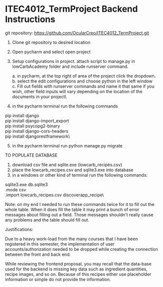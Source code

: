 # ITEC4012_TermProject Backend Instructions

git repository: https://github.com/OcularCreo/ITEC4012_TermProject.git

1. Clone git repository to desired location
2. Open pycharm and select open project
3. Setup configurations in project. attach script to manage.py in lowCarbAcademy folder and include runserver command.


    a. in pycharm, at the top right of area of the project click the dropdown.\
    b. select the edit configurations and choose python in the left window\
    c. Fill out fields with runserver commands and name it that same if you wish, other field inputs will vary 
     depending on the location of the documents in your project\


4. in the pycharm terminal run the following commands

pip install django\
pip install django-import_export\
pip install psycopg2-binary\
pip install django-cors-headers\
pip install djangorestframework\

5. in the pycharm terminal run python manage.py migrate

TO POPULATE DATABASE 
1. download csv file and sqlite.exe (lowcarb_recipes.csv)
2. place the lowcarb_recipes.csv and sqlite3.exe into database
3. in a windows or other kind of terminal run the following commands:

sqlite3.exe db.sqlite3\
.mode csv\
.import lowcarb_recipes.csv discoverapp_recipe\

Note: on my end I needed to run these commands twice for it to fill out the whole table. 
When it does fill the table it may print a bunch of error messages about filling out a
field. Those messages shouldn't really cause any problems and the table should fill out.


Justifications: 

Due to a heavy work-load from the many courses that I have been registered in this semester, the implementation of
user accounts/authorization needed to be dropped while creating the connection between the front and back end.

While reviewing the frontend proposal, you may recall that the data-base used for the backend is missing key data such
as ingredient quantities, recipe images, and so on. Because of this recipes either use placeholder information or simple
do not provide the information.